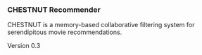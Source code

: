 ### CHESTNUT Recommender

CHESTNUT is a memory-based collaborative filtering system for serendipitous movie recommendations.

Version 0.3
